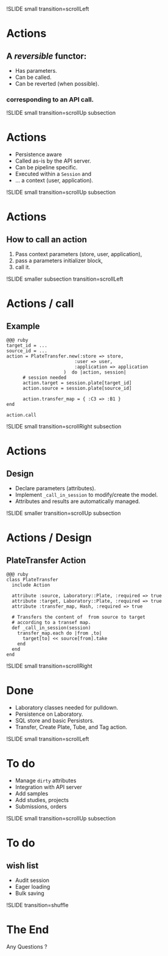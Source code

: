 !SLIDE small transition=scrollLeft
# Actions #
## A  *reversible* functor:

* Has parameters.
* Can be called.
* Can be reverted (when possible).

### corresponding to an API call.

!SLIDE small transition=scrollUp subsection
# Actions #
* Persistence aware
* Called as-is by the API server.
* Can be pipeline specific.
* Executed within a `Session` and
* ... a context (user, application).


!SLIDE small transition=scrollUp subsection
# Actions
## How to call an action

1. Pass context parameters (store, user, application),
2. pass a parameters initializer block,
3. call it.

!SLIDE smaller subsection transition=scrollLeft
# Actions / call
## Example     
	@@@ ruby
	target_id = ...
	source_id = ...
    action = PlateTransfer.new(:store => store,
							 :user => user,
							 :application => application
						 )  do |action, session|
	      # session needed
		  action.target = session.plate[target_id]
		  action.source = session.plate[source_id]

		  action.transfer_map = { :C3 => :B1 }
	end 

	action.call
	


!SLIDE small transition=scrollRight subsection
# Actions
## Design

* Declare parameters (attributes).
* Implement `_call_in_session` to modify/create the model.
* Attributes and results are automatically managed.

!SLIDE smaller transition=scrollUp subsection
# Actions / Design
## PlateTransfer Action
	@@@ ruby
    class PlateTransfer
      include Action

      attribute :source, Laboratory::Plate, :required => true
      attribute :target, Laboratory::Plate, :required => true
      attribute :transfer_map, Hash, :required => true

      # Transfers the content of  from source to target
      # according to a transef map.
      def _call_in_session(session)
	    transfer_map.each do |from ,to|
	      target[to] << source[from].take
	    end
	  end
    end

 
!SLIDE small transition=scrollRight
# Done

* Laboratory classes needed for pulldown.
* Persistence on Laboratory.
* SQL store and basic Persistors.
* Transfer, Create Plate, Tube, and Tag  action.

!SLIDE small transition=scrollLeft
# To do
* Manage `dirty` attributes
* Integration with API server
* Add samples
* Add studies, projects
* Submissions, orders

!SLIDE small transition=scrollUp subsection
# To do
## wish list

* Audit session
* Eager loading
* Bulk saving

!SLIDE transition=shuffle
# The End
Any Questions ?


